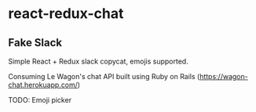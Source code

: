 # react-redux-chat
## Fake Slack

Simple React + Redux slack copycat, emojis supported.

Consuming Le Wagon's chat API built using Ruby on Rails (https://wagon-chat.herokuapp.com/)

TODO: Emoji picker